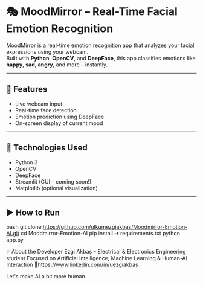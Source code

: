 # 🎭 MoodMirror – Real-Time Facial Emotion Recognition

MoodMirror is a real-time emotion recognition app that analyzes your facial expressions using your webcam.  
Built with **Python**, **OpenCV**, and **DeepFace**, this app classifies emotions like **happy**, **sad**, **angry**, and more – instantly.

---

## 🚀 Features
- Live webcam input
- Real-time face detection
- Emotion prediction using DeepFace
- On-screen display of current mood

---

## 🧠 Technologies Used
- Python 3
- OpenCV
- DeepFace
- Streamlit (GUI – coming soon!)
- Matplotlib (optional visualization)

---

## ▶️ How to Run
bash
git clone https://github.com/ulkumezgiakbas/Moodmirror-Emotion-AI.git
cd Moodmirror-Emotion-AI
pip install -r requirements.txt
python app.py


💡 About the Developer
Ezgi Akbaş – Electrical & Electronics Engineering student
Focused on Artificial Intelligence, Machine Learning & Human-AI Interaction
🔗https://www.linkedin.com/in/uezgiakbas


Let's make AI a bit more human.

